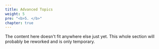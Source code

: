 ```yaml
---
title: Advanced Topics
weight: 5
pre: "<b>5. </b>"
chapter: true
---
```


The content here doesn't fit anywhere else just yet. This whole section will probably be reworked and is only temporary.
